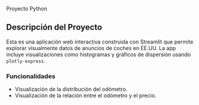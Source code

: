 Proyecto Python
## Descripción del Proyecto

Esta es una aplicación web interactiva construida con Streamlit que permite explorar visualmente datos de anuncios de coches en EE.UU. La app incluye visualizaciones como histogramas y gráficos de dispersión usando `plotly-express`.

### Funcionalidades

- Visualización de la distribución del odómetro.
- Visualización de la relación entre el odómetro y el precio.
